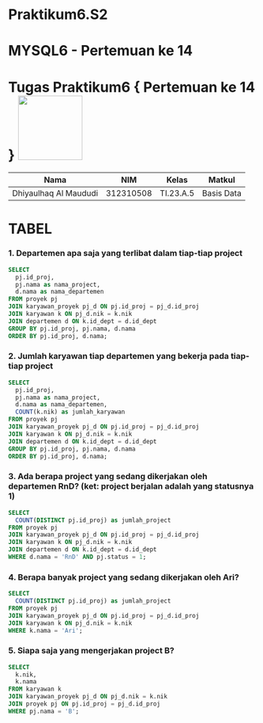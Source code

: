 # Praktikum6.S2
# MYSQL6 - Pertemuan ke 14
# Tugas Praktikum6 { Pertemuan ke 14 } <img src=https://logos-download.com/wp-content/uploads/2016/05/MySQL_logo_logotype.png width="130px" >


|**Nama**|**NIM**|**Kelas**|**Matkul**|
|----|---|-----|------|
|Dhiyaulhaq Al Maududi|312310508|TI.23.A.5|Basis Data|

# TABEL
### 1. Departemen apa saja yang terlibat dalam tiap-tiap project

```sql
SELECT
  pj.id_proj,
  pj.nama as nama_project,
  d.nama as nama_departemen
FROM proyek pj
JOIN karyawan_proyek pj_d ON pj.id_proj = pj_d.id_proj
JOIN karyawan k ON pj_d.nik = k.nik
JOIN departemen d ON k.id_dept = d.id_dept
GROUP BY pj.id_proj, pj.nama, d.nama
ORDER BY pj.id_proj, d.nama;
```



### 2. Jumlah karyawan tiap departemen yang bekerja pada tiap-tiap project

```sql
SELECT
  pj.id_proj,
  pj.nama as nama_project,
  d.nama as nama_departemen,
  COUNT(k.nik) as jumlah_karyawan
FROM proyek pj
JOIN karyawan_proyek pj_d ON pj.id_proj = pj_d.id_proj
JOIN karyawan k ON pj_d.nik = k.nik
JOIN departemen d ON k.id_dept = d.id_dept
GROUP BY pj.id_proj, pj.nama, d.nama
ORDER BY pj.id_proj, d.nama;
```



### 3. Ada berapa project yang sedang dikerjakan oleh departemen RnD? (ket: project berjalan adalah yang statusnya 1)

```sql
SELECT
  COUNT(DISTINCT pj.id_proj) as jumlah_project
FROM proyek pj
JOIN karyawan_proyek pj_d ON pj.id_proj = pj_d.id_proj
JOIN karyawan k ON pj_d.nik = k.nik
JOIN departemen d ON k.id_dept = d.id_dept
WHERE d.nama = 'RnD' AND pj.status = 1;
```



### 4. Berapa banyak project yang sedang dikerjakan oleh Ari?

```sql
SELECT
  COUNT(DISTINCT pj.id_proj) as jumlah_project
FROM proyek pj
JOIN karyawan_proyek pj_d ON pj.id_proj = pj_d.id_proj
JOIN karyawan k ON pj_d.nik = k.nik
WHERE k.nama = 'Ari';
```



### 5. Siapa saja yang mengerjakan project B?

```sql
SELECT
  k.nik,
  k.nama
FROM karyawan k
JOIN karyawan_proyek pj_d ON pj_d.nik = k.nik
JOIN proyek pj ON pj.id_proj = pj_d.id_proj
WHERE pj.nama = 'B';
```
